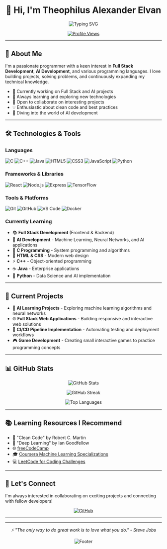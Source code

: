 <h1 align="center">👋 Hi, I'm Theophilus Alexander Elvan</h1>

<p align="center">
  <img src="https://readme-typing-svg.herokuapp.com?font=Fira+Code&pause=1000&color=2E9EF7&center=true&vCenter=true&width=435&lines=Full+Stack+Developer;Passionate+Programmer;AI+Development+Enthusiast;Always+Learning+New+Things" alt="Typing SVG">
</p>

<p align="center">
  <a href="https://github.com/TheophilusAE">
    <img src="https://komarev.com/ghpvc/?username=TheophilusAE&color=blue&style=flat-square" alt="Profile Views">
  </a>
</p>

---

## 🚀 About Me

I'm a passionate programmer with a keen interest in **Full Stack Development**, **AI Development**, and various programming languages. I love building projects, solving problems, and continuously expanding my technical knowledge.

- 🔭 Currently working on Full Stack and AI projects
- 🌱 Always learning and exploring new technologies
- 💞️ Open to collaborate on interesting projects
- 💡 Enthusiastic about clean code and best practices
- 🧠 Diving into the world of AI development

---

## 🛠️ Technologies & Tools

### Languages
![C](https://img.shields.io/badge/C-00599C?style=for-the-badge&logo=c&logoColor=white)
![C++](https://img.shields.io/badge/C++-00599C?style=for-the-badge&logo=c%2B%2B&logoColor=white)
![Java](https://img.shields.io/badge/Java-ED8B00?style=for-the-badge&logo=openjdk&logoColor=white)
![HTML5](https://img.shields.io/badge/HTML5-E34F26?style=for-the-badge&logo=html5&logoColor=white)
![CSS3](https://img.shields.io/badge/CSS3-1572B6?style=for-the-badge&logo=css3&logoColor=white)
![JavaScript](https://img.shields.io/badge/JavaScript-F7DF1E?style=for-the-badge&logo=javascript&logoColor=black)
![Python](https://img.shields.io/badge/Python-3776AB?style=for-the-badge&logo=python&logoColor=white)

### Frameworks & Libraries
![React](https://img.shields.io/badge/React-20232A?style=for-the-badge&logo=react&logoColor=61DAFB)
![Node.js](https://img.shields.io/badge/Node.js-339933?style=for-the-badge&logo=nodedotjs&logoColor=white)
![Express](https://img.shields.io/badge/Express-000000?style=for-the-badge&logo=express&logoColor=white)
![TensorFlow](https://img.shields.io/badge/TensorFlow-FF6F00?style=for-the-badge&logo=tensorflow&logoColor=white)

### Tools & Platforms
![Git](https://img.shields.io/badge/Git-F05032?style=for-the-badge&logo=git&logoColor=white)
![GitHub](https://img.shields.io/badge/GitHub-100000?style=for-the-badge&logo=github&logoColor=white)
![VS Code](https://img.shields.io/badge/VS_Code-007ACC?style=for-the-badge&logo=visual-studio-code&logoColor=white)
![Docker](https://img.shields.io/badge/Docker-2496ED?style=for-the-badge&logo=docker&logoColor=white)

### Currently Learning
- 📚 **Full Stack Development** (Frontend & Backend)
- 🤖 **AI Development** - Machine Learning, Neural Networks, and AI applications
- 🔧 **C Programming** - System programming and algorithms
- 🎨 **HTML & CSS** - Modern web design
- ⚡ **C++** - Object-oriented programming
- ☕ **Java** - Enterprise applications
- 🐍 **Python** - Data Science and AI implementation

---

## 🎯 Current Projects

- 🧠 **AI Learning Projects** - Exploring machine learning algorithms and neural networks
- 🌐 **Full Stack Web Applications** - Building responsive and interactive web solutions
- 🔄 **CI/CD Pipeline Implementation** - Automating testing and deployment workflows
- 🎮 **Game Development** - Creating small interactive games to practice programming concepts

---

## 📊 GitHub Stats

<p align="center">
  <img src="https://github-readme-stats.vercel.app/api?username=TheophilusAE&show_icons=true&theme=tokyonight&hide_border=true" alt="GitHub Stats" />
</p>

<p align="center">
  <img src="https://github-readme-streak-stats.herokuapp.com/?user=TheophilusAE&theme=tokyonight&hide_border=true" alt="GitHub Streak" />
</p>

<p align="center">
  <img src="https://github-readme-stats.vercel.app/api/top-langs/?username=TheophilusAE&layout=compact&theme=tokyonight&hide_border=true" alt="Top Languages" />
</p>

---

## 📚 Learning Resources I Recommend

- 📘 "Clean Code" by Robert C. Martin
- 📗 "Deep Learning" by Ian Goodfellow
- 🌐 [freeCodeCamp](https://www.freecodecamp.org/)
- 🎓 [Coursera Machine Learning Specializations](https://www.coursera.org/)
- 💻 [LeetCode for Coding Challenges](https://leetcode.com/)

---

## 🤝 Let's Connect

I'm always interested in collaborating on exciting projects and connecting with fellow developers!

<p align="center">
  <a href="https://github.com/TheophilusAE">
    <img src="https://img.shields.io/badge/GitHub-100000?style=for-the-badge&logo=github&logoColor=white" alt="GitHub">
  </a>
  <!-- Add your social media links here -->
  <!-- <a href="your-linkedin-url"><img src="https://img.shields.io/badge/LinkedIn-0077B5?style=for-the-badge&logo=linkedin&logoColor=white" alt="LinkedIn"></a> -->
  <!-- <a href="mailto:your-email"><img src="https://img.shields.io/badge/Email-D14836?style=for-the-badge&logo=gmail&logoColor=white" alt="Email"></a> -->
</p>

---

<!--## 🏆 Achievements

- 🌟 Completed [add any courses or certifications]
- 🏅 [Add any hackathons or competitions]
- 💼 [Add any professional achievements]-->

---

<p align="center">
  <i>⚡ "The only way to do great work is to love what you do." - Steve Jobs</i>
</p>

<p align="center">
  <img src="https://capsule-render.vercel.app/api?type=waving&color=gradient&height=100&section=footer" alt="Footer">
</p>

<!---
TheophilusAE/TheophilusAE is a ✨ special ✨ repository because its `README.md` (this file) appears on your GitHub profile.
You can click the Preview link to take a look at your changes.
--->
